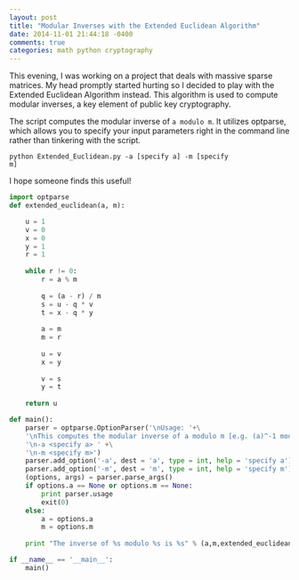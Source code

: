 ```yaml
---
layout: post
title: "Modular Inverses with the Extended Euclidean Algorithm"
date: 2014-11-01 21:44:18 -0400
comments: true
categories: math python cryptography
---
```


This evening, I was working on a project that deals with massive sparse matrices. My head promptly started hurting so I decided to play with the Extended Euclidean Algorithm instead. This algorithm is used to compute modular inverses, a key element of public key cryptography.

<!-- more -->

The script computes the modular inverse of <code>a modulo m</code>. It utilizes optparse, which allows you to specify your input parameters right in the command line rather than tinkering with the script. 

<code>python Extended_Euclidean.py -a [specify a] -m [specify m]</code>

I hope someone finds this useful!

``` python Extended Euclidean Algorithm https://github.com/romanprzygodzki/math/blob/master/Extended_Euclidean.py
import optparse
def extended_euclidean(a, m):

	u = 1
	v = 0
	x = 0
	y = 1
	r = 1
	
	while r != 0:
		r = a % m
		
		q = (a - r) / m
		s = u - q * v
		t = x - q * y
		
		a = m
		m = r
	
		u = v
		x = y
		
		v = s
		y = t
		
	return u

def main():
	parser = optparse.OptionParser('\nUsage: '+\
	'\nThis computes the modular inverse of a modulo m [e.g. (a)^-1 mod m]'+\
	'\n-a <specify a> ' +\
	'\n-m <specify m>')
	parser.add_option('-a', dest = 'a', type = int, help = 'specify a')
	parser.add_option('-m', dest = 'm', type = int, help = 'specify m')
	(options, args) = parser.parse_args()
	if options.a == None or options.m == None:
		print parser.usage
		exit(0)
	else:
		a = options.a
		m = options.m
	
	print "The inverse of %s modulo %s is %s" % (a,m,extended_euclidean(a, m))

if __name__ == '__main__':
	main()
```